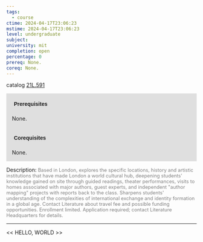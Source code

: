 ```yaml
---
tags:
  - course
ctime: 2024-04-17T23:06:23
mstime: 2024-04-17T23:06:23
level: undergraduate
subject: 
university: mit
completion: open
percentage: 0
prereq: None.
coreq: None.
---
```


catalog [21L.591](http://student.mit.edu/catalog/m21La.html#21L.591)

<span style="display: block; padding: 15px; background-color: rgb(100, 100, 100, 0.2);"><font id="m_prereq2460_0" style="display: block; font-family: Arial, sans-serif; font-weight: bold; padding: 5px">Prerequisites</font><br><span id="prereq2460_0">None.</span></span>
<span style="display: block; padding: 15px; background-color: rgb(100, 100, 100, 0.2);"><font id="m_coreq2460_0" style="display: block; font-family: Arial, sans-serif; font-weight: bold; padding: 5px">Corequisites</font><br><span id="coreq2460_0">None.</span></span>

<font style="">Description:</font>
<font style="color: grey; font-size: 0.8rem;">Based in London, explores the specific locations, history and artistic institutions that have made London a world cultural hub, deepening students' knowledge gained on site through guided readings, theater performances, visits to homes associated with major authors, guest experts, and independent "author mapping" projects with reports back to the class.  Sharpens students' understanding of the complexities of international exchange and identity formation in a global age. Contact Literature about travel fee and possible funding opportunities. Enrollment limited. Application required; contact Literature Headquarters for details.</font>



---

<< HELLO, WORLD >>
